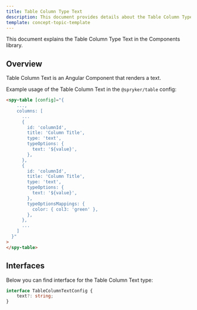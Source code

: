 ```yaml
---
title: Table Column Type Text
description: This document provides details about the Table Column Type Text in the Components Library.
template: concept-topic-template
---
```


This document explains the Table Column Type Text in the Components library.

## Overview

Table Column Text is an Angular Component that renders a text.

Example usage of the Table Column Text in the `@spryker/table` config:

```html
<spy-table [config]="{
    ...,
    columns: [
      ...
      {
        id: 'columnId',
        title: 'Column Title',
        type: 'text',
        typeOptions: {
          text: '${value}',
        },
      },
      {
        id: 'columnId',
        title: 'Column Title',
        type: 'text',
        typeOptions: {
          text: '${value}',
        },
        typeOptionsMappings: {
          color: { col3: 'green' },
        },
      },
      ...
    ]
  }"
>
</spy-table>
```

## Interfaces

Below you can find interface for the Table Column Text type:

```ts
interface TableColumnTextConfig {
    text?: string;
}
```
